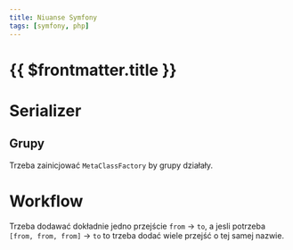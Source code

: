 ```yaml
---
title: Niuanse Symfony
tags: [symfony, php]
---
```

# {{ $frontmatter.title }}

Serializer
==========

Grupy
-----

Trzeba zainicjować `MetaClassFactory` by grupy działały.

Workflow
========

Trzeba dodawać dokładnie jedno przejście `from` -> `to`, a jesli potrzeba `[from, from, from]` -> `to` to trzeba dodać wiele przejść o tej samej nazwie.
